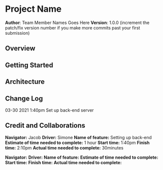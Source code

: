 # Project Name

**Author**: Team Member Names Goes Here
**Version**: 1.0.0 (increment the patch/fix version number if you make more commits past your first submission)

## Overview
<!-- Provide a high level overview of what this application is and why you are building it, beyond the fact that it's an assignment for this class. (i.e. What's your problem domain?) -->

## Getting Started
<!-- What are the steps that a user must take in order to build this app on their own machine and get it running? -->

## Architecture
<!-- Provide a detailed description of the application design. What technologies (languages, libraries, etc) you're using, and any other relevant design information. -->

## Change Log
03-30 2021 1:40pm Set up back-end server

## Credit and Collaborations
<!-- Give credit (and a link) to other people or resources that helped you build this application. -->

**Navigator:** Jacob
**Driver:** Simone
**Name of feature:** Setting up back-end
**Estimate of time needed to complete:** 1 hour
**Start time:** 1:40pm
**Finish time:** 2:10pm
**Actual time needed to complete:** 30minutes

**Navigator:**
**Driver:**
**Name of feature:**
**Estimate of time needed to complete:**
**Start time:**
**Finish time:**
**Actual time needed to complete:**